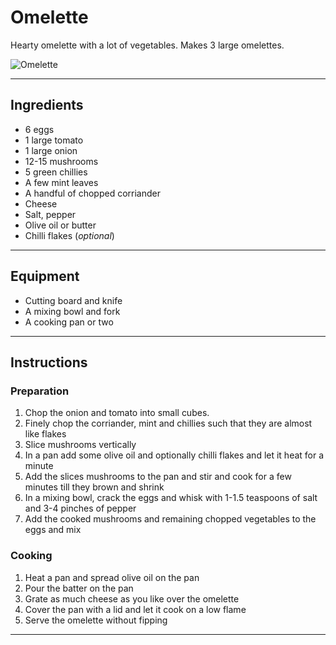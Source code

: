 # Omelette

Hearty omelette with a lot of vegetables. Makes 3 large omelettes.

![Omelette](images/omelette.jpg)

---

## Ingredients
- 6 eggs
- 1 large tomato
- 1 large onion
- 12-15 mushrooms
- 5 green chillies
- A few mint leaves
- A handful of chopped corriander
- Cheese
- Salt, pepper
- Olive oil or butter
- Chilli flakes (*optional*)

---

## Equipment
- Cutting board and knife
- A mixing bowl and fork
- A cooking pan or two

---

## Instructions
### Preparation
1. Chop the onion and tomato into small cubes.
2. Finely chop the corriander, mint and chillies such that they are almost like flakes
3. Slice mushrooms vertically
4. In a pan add some olive oil and optionally chilli flakes and let it heat for a minute
5. Add the slices mushrooms to the pan and stir and cook for a few minutes till they brown and shrink
6. In a mixing bowl, crack the eggs and whisk with 1-1.5 teaspoons of salt and 3-4 pinches of pepper
7. Add the cooked mushrooms and remaining chopped vegetables to the eggs and mix

### Cooking
1. Heat a pan and spread olive oil on the pan
2. Pour the batter on the pan
3. Grate as much cheese as you like over the omelette
4. Cover the pan with a lid and let it cook on a low flame
5. Serve the omelette without fipping

---
